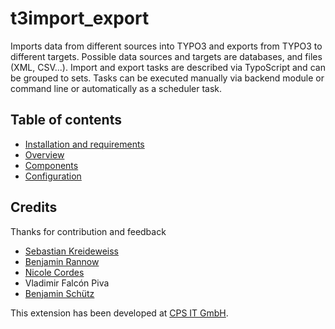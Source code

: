 t3import_export
===============

Imports data from different sources into TYPO3 and exports from TYPO3 to different targets.
Possible data sources and targets are databases, and files (XML, CSV...).
Import and export tasks are described via TypoScript and can be grouped to sets.
Tasks can be executed manually via backend module or command line or automatically as a scheduler task.


## Table of contents
- [Installation and requirements](/Documentation/INSTALL.md)
- [Overview](/Documentation/OVERVIEW.md)
- [Components](/Documentation/COMPONENT.md)
- [Configuration](/Documentation/CONFIGURATION.md)

## Credits
Thanks for contribution and feedback

* [Sebastian Kreideweiss](https://github.com/kreidewe)
* [Benjamin Rannow](https://github.com/brannow)
* [Nicole Cordes](https://github.com/IchHabRecht)
* Vladimir Falcón Piva
* [Benjamin Schütz](https://github.com/schuetzbenjamin)

This extension has been developed at [CPS IT GmbH](https://cps-it.de).

